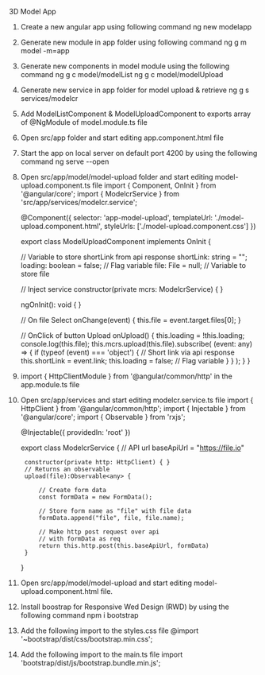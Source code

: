 3D Model App

1. Create a new angular app using following command
    ng new modelapp
2. Generate new module in app folder using following command
    ng g m model -m=app
3. Generate new components in model module using the following command
    ng g c model/modelList
    ng g c model/modelUpload
3. Generate new service in app folder for model upload & retrieve
    ng g s services/modelcr
4. Add ModelListComponent & ModelUploadComponent to exports array of @NgModule of model.module.ts file
5. Open src/app folder and start editing app.component.html file
    <router-outlet></router-outlet>
    <app-model-upload></app-model-upload>
6. Start the app on local server on default port 4200 by using the following command
    ng serve --open
7. Open src/app/model/model-upload folder and start editing model-upload.component.ts file
    import { Component, OnInit } from '@angular/core';
    import { ModelcrService } from 'src/app/services/modelcr.service';


    @Component({
    selector: 'app-model-upload',
    templateUrl: './model-upload.component.html',
    styleUrls: ['./model-upload.component.css']
    })

    export class ModelUploadComponent implements OnInit {

    // Variable to store shortLink from api response
    shortLink: string = "";
    loading: boolean = false; // Flag variable
    file: File = null; // Variable to store file

    // Inject service 
    constructor(private mcrs: ModelcrService) { }

    ngOnInit(): void {
    }

    // On file Select
    onChange(event) {
        this.file = event.target.files[0];
    }

    // OnClick of button Upload
        onUpload() {
            this.loading = !this.loading;
            console.log(this.file);
            this.mcrs.upload(this.file).subscribe(
                (event: any) => {
                    if (typeof (event) === 'object') {
                        // Short link via api response
                        this.shortLink = event.link;
                        this.loading = false; // Flag variable 
                    }
                }
            );
        }
    }

8. import { HttpClientModule } from '@angular/common/http' in the app.module.ts file
9. Open src/app/services and start editing modelcr.service.ts file
    import { HttpClient } from '@angular/common/http';
    import { Injectable } from '@angular/core';
    import { Observable } from 'rxjs';

    @Injectable({
    providedIn: 'root'
    })

    export class ModelcrService {
        // API url
        baseApiUrl = "https://file.io"

        constructor(private http: HttpClient) { }
        // Returns an observable
        upload(file):Observable<any> {
        
            // Create form data
            const formData = new FormData(); 
            
            // Store form name as "file" with file data
            formData.append("file", file, file.name);
            
            // Make http post request over api
            // with formData as req
            return this.http.post(this.baseApiUrl, formData)
        }
    }

10. Open src/app/model/model-upload and start editing model-upload.component.html file.

11. Install boostrap for Responsive Wed Design (RWD) by using the following command
    npm i bootstrap
12. Add the following import to the styles.css file
    @import '~bootstrap/dist/css/bootstrap.min.css';
13. Add the following import to the main.ts file
    import 'bootstrap/dist/js/bootstrap.bundle.min.js';